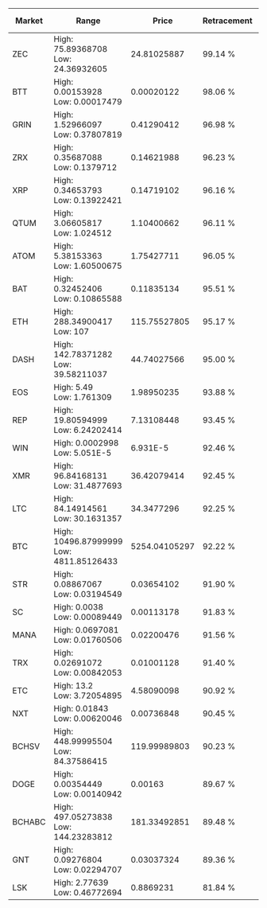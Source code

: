 | Market | Range | Price| Retracement | Doubles to 50% |
| --- | --- | --- | --- | --- |
| ZEC | High: 75.89368708<br />Low: 24.36932605 | 24.81025887 | 99.14 % | 2.02 |
| BTT | High: 0.00153928<br />Low: 0.00017479 | 0.00020122 | 98.06 % | 4.26 |
| GRIN | High: 1.52966097<br />Low: 0.37807819 | 0.41290412 | 96.98 % | 2.31 |
| ZRX | High: 0.35687088<br />Low: 0.1379712 | 0.14621988 | 96.23 % | 1.69 |
| XRP | High: 0.34653793<br />Low: 0.13922421 | 0.14719102 | 96.16 % | 1.65 |
| QTUM | High: 3.06605817<br />Low: 1.024512 | 1.10400662 | 96.11 % | 1.85 |
| ATOM | High: 5.38153363<br />Low: 1.60500675 | 1.75427711 | 96.05 % | 1.99 |
| BAT | High: 0.32452406<br />Low: 0.10865588 | 0.11835134 | 95.51 % | 1.83 |
| ETH | High: 288.34900417<br />Low: 107 | 115.75527805 | 95.17 % | 1.71 |
| DASH | High: 142.78371282<br />Low: 39.58211037 | 44.74027566 | 95.00 % | 2.04 |
| EOS | High: 5.49<br />Low: 1.761309 | 1.98950235 | 93.88 % | 1.82 |
| REP | High: 19.80594999<br />Low: 6.24202414 | 7.13108448 | 93.45 % | 1.83 |
| WIN | High: 0.0002998<br />Low: 5.051E-5 | 6.931E-5 | 92.46 % | 2.53 |
| XMR | High: 96.84168131<br />Low: 31.4877693 | 36.42079414 | 92.45 % | 1.76 |
| LTC | High: 84.14914561<br />Low: 30.1631357 | 34.3477296 | 92.25 % | 1.66 |
| BTC | High: 10496.87999999<br />Low: 4811.85126433 | 5254.04105297 | 92.22 % | 1.46 |
| STR | High: 0.08867067<br />Low: 0.03194549 | 0.03654102 | 91.90 % | 1.65 |
| SC | High: 0.0038<br />Low: 0.00089449 | 0.00113178 | 91.83 % | 2.07 |
| MANA | High: 0.0697081<br />Low: 0.01760506 | 0.02200476 | 91.56 % | 1.98 |
| TRX | High: 0.02691072<br />Low: 0.00842053 | 0.01001128 | 91.40 % | 1.76 |
| ETC | High: 13.2<br />Low: 3.72054895 | 4.58090098 | 90.92 % | 1.85 |
| NXT | High: 0.01843<br />Low: 0.00620046 | 0.00736848 | 90.45 % | 1.67 |
| BCHSV | High: 448.99995504<br />Low: 84.37586415 | 119.99989803 | 90.23 % | 2.22 |
| DOGE | High: 0.00354449<br />Low: 0.00140942 | 0.00163 | 89.67 % | 1.52 |
| BCHABC | High: 497.05273838<br />Low: 144.23283812 | 181.33492851 | 89.48 % | 1.77 |
| GNT | High: 0.09276804<br />Low: 0.02294707 | 0.03037324 | 89.36 % | 1.90 |
| LSK | High: 2.77639<br />Low: 0.46772694 | 0.8869231 | 81.84 % | 1.83 |

